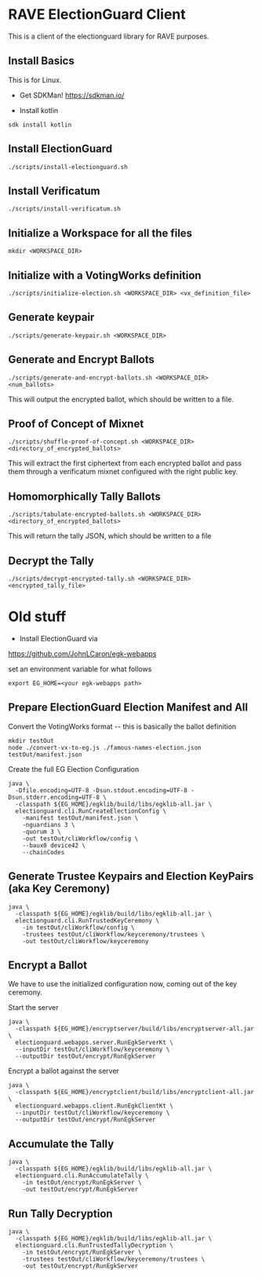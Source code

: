 # RAVE ElectionGuard Client

This is a client of the electionguard library for RAVE purposes.

## Install Basics

This is for Linux.

- Get SDKMan! https://sdkman.io/

- Install kotlin

`sdk install kotlin`

## Install ElectionGuard

```
./scripts/install-electionguard.sh
```

## Install Verificatum

```
./scripts/install-verificatum.sh
```

## Initialize a Workspace for all the files

```
mkdir <WORKSPACE_DIR>
```

## Initialize with a VotingWorks definition

```
./scripts/initialize-election.sh <WORKSPACE_DIR> <vx_definition_file> 
```

## Generate keypair

```
./scripts/generate-keypair.sh <WORKSPACE_DIR> 
```

## Generate and Encrypt Ballots

```
./scripts/generate-and-encrypt-ballots.sh <WORKSPACE_DIR> <num_ballots>
```

This will output the encrypted ballot, which should be written to a file.

## Proof of Concept of Mixnet

```
./scripts/shuffle-proof-of-concept.sh <WORKSPACE_DIR> <directory_of_encrypted_ballots>
```

This will extract the first ciphertext from each encrypted ballot and pass them through a verificatum mixnet configured with the right public key.

## Homomorphically Tally Ballots

```
./scripts/tabulate-encrypted-ballots.sh <WORKSPACE_DIR> <directory_of_encrypted_ballots>
```

This will return the tally JSON, which should be written to a file

## Decrypt the Tally

```
./scripts/decrypt-encrypted-tally.sh <WORKSPACE_DIR> <encrypted_tally_file>
```

## 

# Old stuff

- Install ElectionGuard via

https://github.com/JohnLCaron/egk-webapps

set an environment variable for what follows

```
export EG_HOME=<your egk-webapps path>
```


## Prepare ElectionGuard Election Manifest and All

Convert the VotingWorks format -- this is basically the ballot definition

```
mkdir testOut
node ./convert-vx-to-eg.js ./famous-names-election.json testOut/manifest.json
```

Create the full EG Election Configuration

```
java \
  -Dfile.encoding=UTF-8 -Dsun.stdout.encoding=UTF-8 -Dsun.stderr.encoding=UTF-8 \
  -classpath ${EG_HOME}/egklib/build/libs/egklib-all.jar \
  electionguard.cli.RunCreateElectionConfig \
    -manifest testOut/manifest.json \
    -nguardians 3 \
    -quorum 3 \
    -out testOut/cliWorkflow/config \
    --baux0 device42 \
    --chainCodes
```


## Generate Trustee Keypairs and Election KeyPairs (aka Key Ceremony)

```
java \
  -classpath ${EG_HOME}/egklib/build/libs/egklib-all.jar \
  electionguard.cli.RunTrustedKeyCeremony \
    -in testOut/cliWorkflow/config \
    -trustees testOut/cliWorkflow/keyceremony/trustees \
    -out testOut/cliWorkflow/keyceremony 
```

## Encrypt a Ballot

We have to use the initialized configuration now, coming out of the key ceremony.

Start the server

```
java \
  -classpath ${EG_HOME}/encryptserver/build/libs/encryptserver-all.jar \
  electionguard.webapps.server.RunEgkServerKt \
  --inputDir testOut/cliWorkflow/keyceremony \
  --outputDir testOut/encrypt/RunEgkServer
```

Encrypt a ballot against the server

```
java \
  -classpath ${EG_HOME}/encryptclient/build/libs/encryptclient-all.jar \
  electionguard.webapps.client.RunEgkClientKt \
  --inputDir testOut/cliWorkflow/keyceremony \
  --outputDir testOut/encrypt/RunEgkServer
```

## Accumulate the Tally

```
java \
  -classpath ${EG_HOME}/egklib/build/libs/egklib-all.jar \
  electionguard.cli.RunAccumulateTally \
    -in testOut/encrypt/RunEgkServer \
    -out testOut/encrypt/RunEgkServer 
```

## Run Tally Decryption

```
java \
  -classpath ${EG_HOME}/egklib/build/libs/egklib-all.jar \
  electionguard.cli.RunTrustedTallyDecryption \
    -in testOut/encrypt/RunEgkServer \
    -trustees testOut/cliWorkflow/keyceremony/trustees \
    -out testOut/encrypt/RunEgkServer 
```

